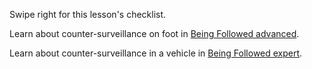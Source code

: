 [Title]: # (What now?)
[Order]: # (15)

Swipe right for this lesson's checklist.

Learn about counter-surveillance on foot in [Being Followed advanced](umbrella://work/being-followed/advanced).

Learn about counter-surveillance in a vehicle in [Being Followed expert](umbrella://work/being-followed/expert).
